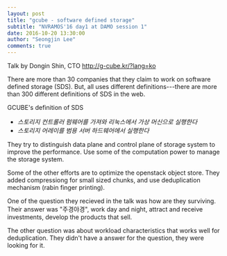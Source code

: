 ```yaml
---
layout: post
title: "gcube - software defined storage"
subtitle: "NVRAMOS'16 day1 at DAMO session 1"
date: 2016-10-20 13:30:00
author: "Seongjin Lee"
comments: true
---
```


Talk by Dongin Shin, CTO http://g-cube.kr/?lang=ko


There are more than 30 companies that they claim to work on software defined storage (SDS). But, all uses different definitions---there are more than 300 different definitions of SDS in the web.

GCUBE's definition of SDS
* _스토리지 컨트롤러 펌웨어를 가져와 리눅스에서 가상 머신으로 실행한다_
* _스토리지 어레이를 범용 서버 하드웨어에서 실행한다_

They try to distinguish data plane and control plane of storage system to improve the performance. Use some of the computation power to manage the storage system.

Some of the other efforts are to optimize the openstack object store. They added compressiong for small sized chunks, and use deduplication mechanism (rabin finger printing).


One of the question they recieved in the talk was how are they surviving. Their answer was "주경야경", work day and night, attract and receive investments, develop the products that sell.

The other question was about workload characteristics that works well for deduplication. They didn't have a answer for the question, they were looking for it.
